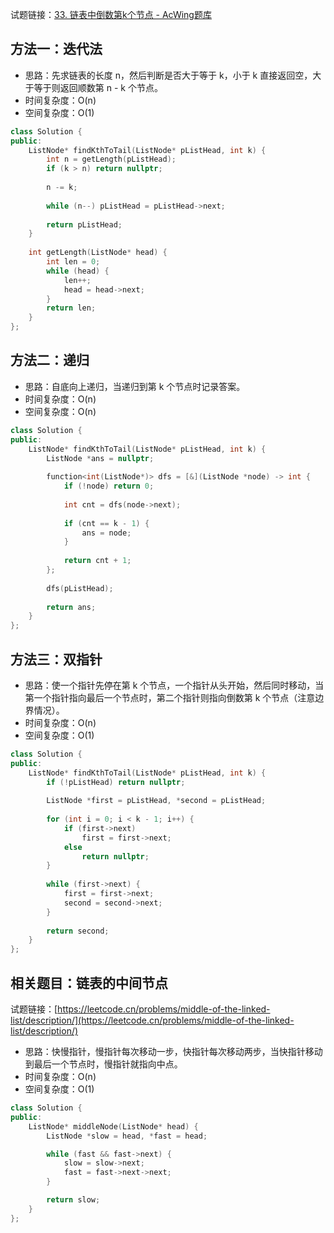 试题链接：[33. 链表中倒数第k个节点 - AcWing题库](https://www.acwing.com/problem/content/description/32/)

## 方法一：迭代法

- 思路：先求链表的长度 n，然后判断是否大于等于 k，小于 k 直接返回空，大于等于则返回顺数第 n - k 个节点。
- 时间复杂度：O(n)
- 空间复杂度：O(1)

```cpp
class Solution {
public:
    ListNode* findKthToTail(ListNode* pListHead, int k) {
        int n = getLength(pListHead);
        if (k > n) return nullptr;
        
        n -= k;
        
        while (n--) pListHead = pListHead->next;
        
        return pListHead;
    }
    
    int getLength(ListNode* head) {
        int len = 0;
        while (head) {
            len++;
            head = head->next;
        }
        return len;
    }
};
```

## 方法二：递归

- 思路：自底向上递归，当递归到第 k 个节点时记录答案。
- 时间复杂度：O(n)
- 空间复杂度：O(n)

```cpp
class Solution {
public:
    ListNode* findKthToTail(ListNode* pListHead, int k) {
        ListNode *ans = nullptr;
        
        function<int(ListNode*)> dfs = [&](ListNode *node) -> int {
            if (!node) return 0;
            
            int cnt = dfs(node->next);
            
            if (cnt == k - 1) {
                ans = node;
            }
            
            return cnt + 1;
        };
        
        dfs(pListHead);
        
        return ans;
    }
};
```

## 方法三：双指针

- 思路：使一个指针先停在第 k 个节点，一个指针从头开始，然后同时移动，当第一个指针指向最后一个节点时，第二个指针则指向倒数第 k 个节点（注意边界情况）。
- 时间复杂度：O(n)
- 空间复杂度：O(1)

```cpp
class Solution {
public:
    ListNode* findKthToTail(ListNode* pListHead, int k) {
        if (!pListHead) return nullptr;
        
        ListNode *first = pListHead, *second = pListHead;
        
        for (int i = 0; i < k - 1; i++) {
            if (first->next)
                first = first->next;
            else
                return nullptr;
        }
        
        while (first->next) {
            first = first->next;
            second = second->next;
        }
        
        return second;
    }
};
```

## 相关题目：链表的中间节点
试题链接：[https://leetcode.cn/problems/middle-of-the-linked-list/description/](https://leetcode.cn/problems/middle-of-the-linked-list/description/)

- 思路：快慢指针，慢指针每次移动一步，快指针每次移动两步，当快指针移动到最后一个节点时，慢指针就指向中点。
- 时间复杂度：O(n)
- 空间复杂度：O(1)

```cpp
class Solution {
public:
    ListNode* middleNode(ListNode* head) {
        ListNode *slow = head, *fast = head;

        while (fast && fast->next) {
            slow = slow->next;
            fast = fast->next->next;
        }

        return slow;
    }
};
```

